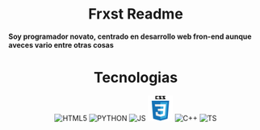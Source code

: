 <div align="center">
<h1>Frxst Readme</h1>
</div>

<p><b>

Soy programador novato, centrado en desarrollo web fron-end aunque aveces vario entre otras cosas<br>

</b></p>
<div align="center">
<h1>Tecnologias</h1>
</div>

<!--Plantilla:
<img src="" alt="" width="50px"/>
-->

<div align="center">
 <img src="https://upload.wikimedia.org/wikipedia/commons/thumb/6/61/HTML5_logo_and_wordmark.svg/512px-HTML5_logo_and_wordmark.svg.png" alt="HTML5" width="50px"/>
 <img src="https://upload.wikimedia.org/wikipedia/commons/thumb/c/c3/Python-logo-notext.svg/1200px-Python-logo-notext.svg.png" alt="PYTHON" width="50px"/>
 <img src="https://upload.wikimedia.org/wikipedia/commons/thumb/9/99/Unofficial_JavaScript_logo_2.svg/1200px-Unofficial_JavaScript_logo_2.svg.png" alt="JS" width="50px"/>
 <img src="https://raw.githubusercontent.com/devicons/devicon/master/icons/css3/css3-original-wordmark.svg" alt="CSS" width="50px"/>
 <img src="https://upload.wikimedia.org/wikipedia/commons/thumb/1/18/ISO_C%2B%2B_Logo.svg/306px-ISO_C%2B%2B_Logo.svg.png" alt="C++" width="50px"/>
 <img src="https://upload.wikimedia.org/wikipedia/commons/thumb/4/4c/Typescript_logo_2020.svg/1024px-Typescript_logo_2020.svg.png" alt="TS" width="50px"/>
 <br>
</div>
